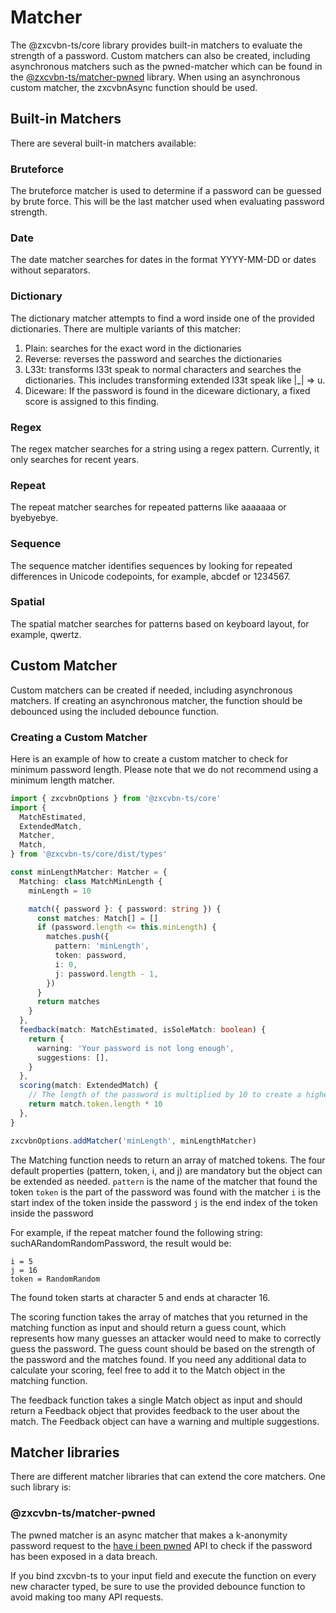 # Matcher

The @zxcvbn-ts/core library provides built-in matchers to evaluate the strength of a password. 
Custom matchers can also be created, including asynchronous matchers such as the pwned-matcher which can be found in the [@zxcvbn-ts/matcher-pwned](https://www.npmjs.com/package/@zxcvbn-ts/matcher-pwned) library. 
When using an asynchronous custom matcher, the zxcvbnAsync function should be used.

## Built-in Matchers
There are several built-in matchers available:

### Bruteforce

The bruteforce matcher is used to determine if a password can be guessed by brute force. This will be the last matcher used when evaluating password strength.

### Date

The date matcher searches for dates in the format YYYY-MM-DD or dates without separators.

### Dictionary

The dictionary matcher attempts to find a word inside one of the provided dictionaries. 
There are multiple variants of this matcher:

1. Plain: searches for the exact word in the dictionaries
2. Reverse: reverses the password and searches the dictionaries
3. L33t: transforms l33t speak to normal characters and searches the dictionaries. This includes transforming extended l33t speak like |_| => u.
4. Diceware: If the password is found in the diceware dictionary, a fixed score is assigned to this finding.

### Regex

The regex matcher searches for a string using a regex pattern. Currently, it only searches for recent years.

### Repeat

The repeat matcher searches for repeated patterns like aaaaaaa or byebyebye.

### Sequence

The sequence matcher identifies sequences by looking for repeated differences in Unicode codepoints, for example, abcdef or 1234567.

### Spatial

The spatial matcher searches for patterns based on keyboard layout, for example, qwertz.

## Custom Matcher

Custom matchers can be created if needed, including asynchronous matchers. If creating an asynchronous matcher, the function should be debounced using the included debounce function.

### Creating a Custom Matcher

Here is an example of how to create a custom matcher to check for minimum password length. Please note that we do not recommend using a minimum length matcher.

```ts
import { zxcvbnOptions } from '@zxcvbn-ts/core'
import {
  MatchEstimated,
  ExtendedMatch,
  Matcher,
  Match,
} from '@zxcvbn-ts/core/dist/types'

const minLengthMatcher: Matcher = {
  Matching: class MatchMinLength {
    minLength = 10

    match({ password }: { password: string }) {
      const matches: Match[] = []
      if (password.length <= this.minLength) {
        matches.push({
          pattern: 'minLength',
          token: password,
          i: 0,
          j: password.length - 1,
        })
      }
      return matches
    }
  },
  feedback(match: MatchEstimated, isSoleMatch: boolean) {
    return {
      warning: 'Your password is not long enough',
      suggestions: [],
    }
  },
  scoring(match: ExtendedMatch) {
    // The length of the password is multiplied by 10 to create a higher score the more characters are added.
    return match.token.length * 10
  },
}

zxcvbnOptions.addMatcher('minLength', minLengthMatcher)
```

The Matching function needs to return an array of matched tokens. The four default properties (pattern, token, i, and j) are mandatory but the object can be extended as needed.
`pattern` is the name of the matcher that found the token
`token` is the part of the password was found with the matcher
`i` is the start index of the token inside the password
`j` is the end index of the token inside the password

For example, if the repeat matcher found the following string: suchARandomRandomPassword, the result would be:
```
i = 5
j = 16
token = RandomRandom
```
The found token starts at character 5 and ends at character 16.

The scoring function takes the array of matches that you returned in the matching function as input and should return a guess count, which represents how many guesses an attacker would need to make to correctly guess the password. The guess count should be based on the strength of the password and the matches found.
If you need any additional data to calculate your scoring, feel free to add it to the Match object in the matching function.

The feedback function takes a single Match object as input and should return a Feedback object that provides feedback to the user about the match. The Feedback object can have a warning and multiple suggestions.


## Matcher libraries

There are different matcher libraries that can extend the core matchers. One such library is:

### @zxcvbn-ts/matcher-pwned
The pwned matcher is an async matcher that makes a k-anonymity password request to the [have i been pwned](https://haveibeenpwned.com/) API to check if the password has been exposed in a data breach.

If you bind zxcvbn-ts to your input field and execute the function on every new character typed, be sure to use the provided debounce function to avoid making too many API requests.
